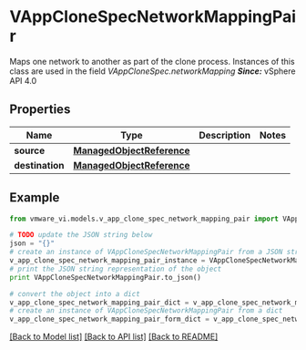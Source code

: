 # VAppCloneSpecNetworkMappingPair

Maps one network to another as part of the clone process.  Instances of this class are used in the field *VAppCloneSpec.networkMapping*  ***Since:*** vSphere API 4.0 

## Properties
Name | Type | Description | Notes
------------ | ------------- | ------------- | -------------
**source** | [**ManagedObjectReference**](ManagedObjectReference.md) |  | 
**destination** | [**ManagedObjectReference**](ManagedObjectReference.md) |  | 

## Example

```python
from vmware_vi.models.v_app_clone_spec_network_mapping_pair import VAppCloneSpecNetworkMappingPair

# TODO update the JSON string below
json = "{}"
# create an instance of VAppCloneSpecNetworkMappingPair from a JSON string
v_app_clone_spec_network_mapping_pair_instance = VAppCloneSpecNetworkMappingPair.from_json(json)
# print the JSON string representation of the object
print VAppCloneSpecNetworkMappingPair.to_json()

# convert the object into a dict
v_app_clone_spec_network_mapping_pair_dict = v_app_clone_spec_network_mapping_pair_instance.to_dict()
# create an instance of VAppCloneSpecNetworkMappingPair from a dict
v_app_clone_spec_network_mapping_pair_form_dict = v_app_clone_spec_network_mapping_pair.from_dict(v_app_clone_spec_network_mapping_pair_dict)
```
[[Back to Model list]](../README.md#documentation-for-models) [[Back to API list]](../README.md#documentation-for-api-endpoints) [[Back to README]](../README.md)


